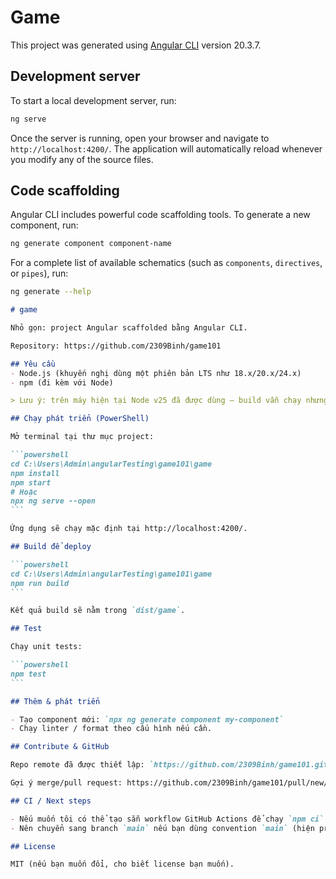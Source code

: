 # Game

This project was generated using [Angular CLI](https://github.com/angular/angular-cli) version 20.3.7.

## Development server

To start a local development server, run:

```bash
ng serve
```

Once the server is running, open your browser and navigate to `http://localhost:4200/`. The application will automatically reload whenever you modify any of the source files.

## Code scaffolding

Angular CLI includes powerful code scaffolding tools. To generate a new component, run:

```bash
ng generate component component-name
```

For a complete list of available schematics (such as `components`, `directives`, or `pipes`), run:

```bash
ng generate --help
```
````markdown
# game

Nhỏ gọn: project Angular scaffolded bằng Angular CLI.

Repository: https://github.com/2309Binh/game101

## Yêu cầu
- Node.js (khuyến nghị dùng một phiên bản LTS như 18.x/20.x/24.x)
- npm (đi kèm với Node)

> Lưu ý: trên máy hiện tại Node v25 đã được dùng — build vẫn chạy nhưng nên chuyển về LTS cho production.

## Chạy phát triển (PowerShell)

Mở terminal tại thư mục project:

```powershell
cd C:\Users\Admin\angularTesting\game101\game
npm install
npm start
# Hoặc
npx ng serve --open
```

Ứng dụng sẽ chạy mặc định tại http://localhost:4200/.

## Build để deploy

```powershell
cd C:\Users\Admin\angularTesting\game101\game
npm run build
```

Kết quả build sẽ nằm trong `dist/game`.

## Test

Chạy unit tests:

```powershell
npm test
```

## Thêm & phát triển

- Tạo component mới: `npx ng generate component my-component`
- Chạy linter / format theo cấu hình nếu cần.

## Contribute & GitHub

Repo remote đã được thiết lập: `https://github.com/2309Binh/game101.git`

Gợi ý merge/pull request: https://github.com/2309Binh/game101/pull/new/master

## CI / Next steps

- Nếu muốn tôi có thể tạo sẵn workflow GitHub Actions để chạy `npm ci` + `npm run build` trên mỗi push.
- Nên chuyển sang branch `main` nếu bạn dùng convention `main` (hiện project đang dùng `master`).

## License

MIT (nếu bạn muốn đổi, cho biết license bạn muốn).

````
